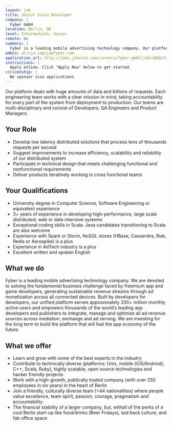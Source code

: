 ```yaml
---
layout: job
title: Senior Scala Developer
company: |
  Fyber GmbH
location: Berlin, DE
level: Intermediate, Senior
remote: No
summary: |
  Fyber is a leading mobile advertising technology company. Our platform deals with huge amounts of data and billions of requests. We are looking for experienced Scala engineers interested in large scale environments and Big Data Solutions. Help us increase efficiency, scalability and reliability of our distributed system- Apply to Fyber!
admin: alicja.copija@fyber.com
application_url: http://jobs.jobvite.com/careers/fyber-gmbh/job/oQkb2fw7?__jvst=Job%20Board&__jvsd=underscore
instructions: |
  Apply online. Click "Apply Now" below to get started.
citizenship: |
  We sponsor visa applications
---
```


<!-- break -->

Our platform deals with huge amounts of data and billions of requests. Each engineering team works with a clear mission in mind, taking accountability for every part of the system from deployment to production. Our teams are multi-disciplinary and consist of Developers, QA Engineers and Product Managers.


## Your Role

- Develop low latency distributed solutions that process tens of thousands requests per second
- Suggest improvements to increase efficiency, scalability and reliability of our distributed system
- Participate in technical design that meets challenging functional and nonfunctional requirements
- Deliver products iteratively working in cross functional teams

## Your Qualifications

- University degree in Computer Science, Software Engineering or equivalent experience
- 3+ years of experience in developing high-performance, large scale distributed, web or data intensive systems
- Exceptional coding skills in Scala. Java candidates transitioning to Scala are also welcome
- Experience with Spark or Storm, NoSQL stores (HBase, Cassandra, Riak, Redis or Aerospike) is a plus
- Experience in AdTech industry is a plus
- Excellent written and spoken English

## What we do

Fyber is a leading mobile advertising technology company. We are devoted to solving the fundamental business challenge faced by freemium app and game developers, generating sustainable revenue streams through ad monetization across all connected devices. Built by developers for developers, our unified platform serves approximately 330+ million monthly active users and empowers thousands of the world’s leading app developers and publishers to integrate, manage and optimize all ad revenue sources across mediation, exchange and ad serving. We are investing for the long term to build the platform that will fuel the app economy of the future.


## What we offer

- Learn and grow with some of the best experts in the industry
- Contribute to technically diverse (platforms: Unix, mobile (iOS/Android), C++, Scala, Ruby), highly scalable, open source technologies and hacker friendly projects
- Work with a high-growth, publically traded company (with over 250 employees in six years) in the heart of Berlin
- Join a friendly, culturally diverse team (+44 nationalities) where people value excellence, team spirit, passion, courage, pragmatism and accountability
- The financial stability of a larger company, but, withall of the perks of a cool Berlin start-up like food/drinks (Beer Fridays), laid back culture, and fab office space
